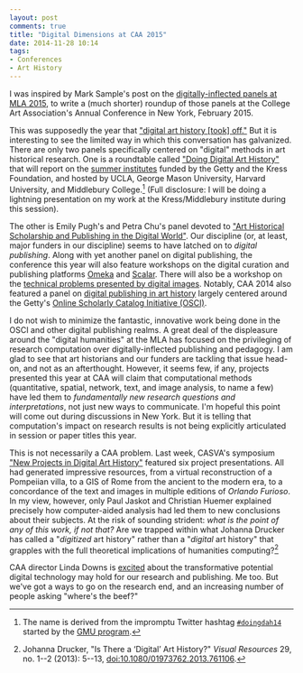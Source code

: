 ```yaml
---
layout: post
comments: true
title: "Digital Dimensions at CAA 2015"
date: 2014-11-28 10:14
tags: 
- Conferences
- Art History
---
```


I was inspired by Mark Sample's post on the [digitally-inflected panels at MLA 2015][sample], to write a (much shorter) roundup of those panels at the College Art Association's Annual Conference in New York, February 2015.

[sample]: http://www.samplereality.com/2014/11/23/digital-humanities-at-mla-2015/

This was supposedly the year that ["digital art history [took] off."](http://www.collegeart.org/news/2014/10/07/digital-art-history-takes-off/)
But it is interesting to see the limited way in which this conversation has galvanized.
There are only two panels specifically centered on "digital" methods in art historical research.
One is a roundtable called ["Doing Digital Art History"](http://conference2015.collegeart.org/programs/doing-digital-art-history/) that will report on the [summer institutes](/2014/01/21/summer-2014-digital-art-history-institutes.html) funded by the Getty and the Kress Foundation, and hosted by UCLA, George Mason University, Harvard University, and Middlebury College.[^hashtag]
(Full disclosure: I will be doing a lightning presentation on my work at the Kress/Middlebury institute during this session).

[^hashtag]: The name is derived from the impromptu Twitter hashtag [`#doingdah14`](https://twitter.com/hashtag/doingdah14) started by the [GMU program](http://arthistory2014.doingdh.org/).

The other is Emily Pugh's and Petra Chu's panel devoted to ["Art Historical Scholarship and Publishing in the Digital World"](http://conference2015.collegeart.org/programs/art-historical-scholarship-and-publishing-in-the-digital-world/).
Our discipline (or, at least, major funders in our discipline) seems to have latched on to *digital publishing*.
Along with yet another panel on digital publishing, the conference this year will also feature workshops on the digital curation and publishing platforms [Omeka](http://conference2015.collegeart.org/programs/building-scholarly-digital-archives-and-exhibits-with-omeka/) and [Scalar](http://conference2015.collegeart.org/programs/scalar/).
There will also be a workshop on the [technical problems presented by digital images](http://conference2015.collegeart.org/programs/making-sense-of-digital-images/).
Notably, CAA 2014 also featured a panel on [digital publishing in art history](http://conference2015.collegeart.org/2014/schedule/program?key=244) largely centered around the Getty's [Online Scholarly Catalog Initiative (OSCI)](http://www.getty.edu/foundation/initiatives/current/osci/).

I do not wish to minimize the fantastic, innovative work being done in the OSCI and other digital publishing realms.
A great deal of the displeasure around the "digital humanities" at the MLA has focused on the privileging of research computation over digitally-inflected publishing and pedagogy.
I am glad to see that art historians and our funders are tackling that issue head-on, and not as an afterthought.
However, it seems few, if any, projects presented this year at CAA will claim that computational methods (quantitative, spatial, network, text, and image analysis, to name a few) have led them to *fundamentally new research questions and interpretations*, not just new ways to communicate.
I'm hopeful this point will come out during discussions in New York.
But it is telling that computation's impact on research results is not being explicitly articulated in session or paper titles this year.

This is not necessarily a CAA problem.
Last week, CASVA's symposium ["New Projects in Digital Art History"](http://web.archive.org/web/20141030073440/http://www.nga.gov/content/ngaweb/calendar/lectures/symposia/digital-art-history.html) featured six project presentations.
All had generated impressive resources, from a virtual reconstruction of a Pompeiian villa, to a GIS of Rome from the ancient to the modern era, to a concordance of the text and images in multiple editions of *Orlando Furioso*.
In my view, however, only Paul Jaskot and Christian Huemer explained precisely how computer-aided analysis had led them to new conclusions about their subjects.
At the risk of sounding strident: *what is the point of any of this work, if not that?*
Are we trapped within what Johanna Drucker has called a "*digitized* art history" rather than a "*digital* art history" that grapples with the full theoretical implications of humanities computing?[^drucker]

CAA director Linda Downs is [excited](http://web.archive.org/web/20150316111446/http://www.collegeart.org/art-ed/?p=14) about the transformative potential digital technology may hold for our research and publishing.
Me too.
But we've got a ways to go on the research end, and an increasing number of people asking "where's the beef?"

[^drucker]: Johanna Drucker, "Is There a ‘Digital’ Art History?" *Visual Resources* 29, no. 1--2 (2013): 5--13, [doi:10.1080/01973762.2013.761106](http://dx.doi.org/10.1080/01973762.2013.761106).
